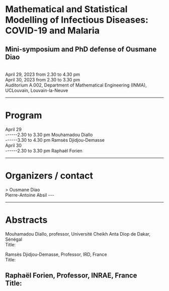 
<h1>Mathematical and Statistical Modelling of Infectious Diseases: COVID-19 and Malaria</h1>
<h2>Mini-symposium and PhD defense of Ousmane Diao</h2>
<br>April 29, 2023 from 2.30 to 4.30 pm
<br>April 30, 2023 from 2.30 to 3.30 pm
<br>Auditorium A.002, Department of Mathematical Engineering (INMA), UCLouvain, Louvain-la-Neuve

---
<h1>Program</h1>
April 29
<br>------2.30 to 3.30 pm Mouhamadou Diallo
<br>------3.30 to 4.30 pm Ramsès Djidjou-Demasse
<br>April 30
<br>------2.30 to 3.30 pm Raphaël Forien

---
<h1>Organizers / contact</h1>
>  Ousmane Diao
<br>Pierre-Antoine Absil
---

---
<h1>Abstracts</h1>

Mouhamadou Diallo, professor, Université Cheikh Anta Diop de Dakar, Sénégal
<br>Title:

Ramsès Djidjou-Demasse, Professor, IRD, France
<br>Title:

Raphaël Forien, Professor, INRAE, France
<br>Title:
---



